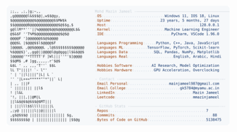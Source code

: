 <picture>
  <source srcset="https://raw.githubusercontent.com/mmazinjameel/mmazinjameel/main/dark_mode.svg?v=1746173638" media="(prefers-color-scheme: dark)">
  <img src="https://raw.githubusercontent.com/mmazinjameel/mmazinjameel/main/light_mode.svg?v=1746173638">
</picture>
